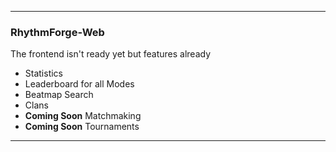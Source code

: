 <!---
ICON=fa-solid fa-spider
ROUTE=frontend
SHORT=RhythmForge-Web
TITLE=RhythmForge-Web Beta
NAVBAR=true
FOOTER=false
BEHINDLOGIN=false
-->
* * *

### RhythmForge-Web

The frontend isn't ready yet but features already
- Statistics
- Leaderboard for all Modes
- Beatmap Search
- Clans
- **Coming Soon** Matchmaking
- **Coming Soon** Tournaments

* * *